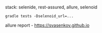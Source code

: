 stack: selenide, rest-assured, allure, selenoid

`gradle tests -Dselenoid_url=...`

allure report - https://svasenkov.github.io